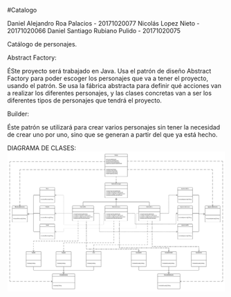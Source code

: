 #Catalogo

Daniel Alejandro Roa Palacios - 20171020077
Nicolás Lopez Nieto - 20171020066
Daniel Santiago Rubiano Pulido - 20171020075

Catálogo de personajes.

Abstract Factory:

ÉSte proyecto será trabajado en Java. Usa el patrón de diseño Abstract Factory para poder escoger los personajes que va a tener el proyecto, usando el patrón. Se usa la fábrica abstracta para definir qué acciones van a realizar los diferentes personajes, y las clases concretas van a ser los diferentes tipos de personajes que tendrá el proyecto.

Builder:

Éste patrón se utilizará para crear varios personajes sin tener la necesidad de crear uno por uno, sino que se generan a partir del que ya está hecho.

DIAGRAMA DE CLASES:
![No ha sido encontrado el diagrama](https://github.com/nicolaslopez99/Catalogo/blob/master/Catalogo.png)<br>

